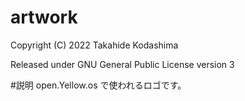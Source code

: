 # artwork
Copyright
(C) 2022 Takahide Kodashima

Released under GNU General Public License version 3

#説明
open.Yellow.os で使われるロゴです。
